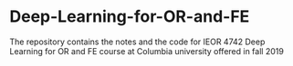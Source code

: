 # Deep-Learning-for-OR-and-FE
The repository contains the notes and the code for IEOR 4742 Deep Learning for OR and FE course at Columbia university offered in fall 2019
